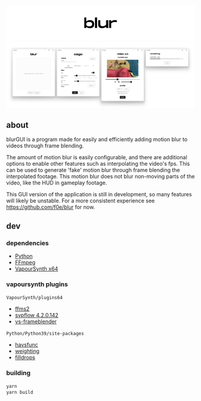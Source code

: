 ![blur header](https://github.com/f0e/blurGUI/blob/main/media/blur-header.png?raw=true)
![screens](https://github.com/f0e/blurGUI/blob/main/media/screens.png?raw=true)

## about

blurGUI is a program made for easily and efficiently adding motion blur to videos through frame blending.

The amount of motion blur is easily configurable, and there are additional options to enable other features such as interpolating the video's fps. This can be used to generate 'fake' motion blur through frame blending the interpolated footage. This motion blur does not blur non-moving parts of the video, like the HUD in gameplay footage.

This GUI version of the application is still in development, so many features will likely be unstable. For a more consistent experience see https://github.com/f0e/blur for now.

## dev

### dependencies

- [Python](https://www.python.org/downloads)
- [FFmpeg](https://ffmpeg.org/download.html)
- [VapourSynth x64](https://www.vapoursynth.com)

### vapoursynth plugins

`VapourSynth/plugins64`

- [ffms2](https://github.com/FFMS/ffms2)
- [svpflow 4.2.0.142](https://web.archive.org/web/20190322064557/http://www.svp-team.com/files/gpl/svpflow-4.2.0.142.zip)
- [vs-frameblender](https://github.com/f0e/vs-frameblender)

`Python/Python39/site-packages`

- [havsfunc](https://github.com/HomeOfVapourSynthEvolution/havsfunc)
- [weighting](https://github.com/f0e/blur/blob/master/plugins/weighting.py)
- [filldrops](https://github.com/f0e/blur/blob/master/plugins/filldrops.py)

### building

```
yarn
yarn build
```
